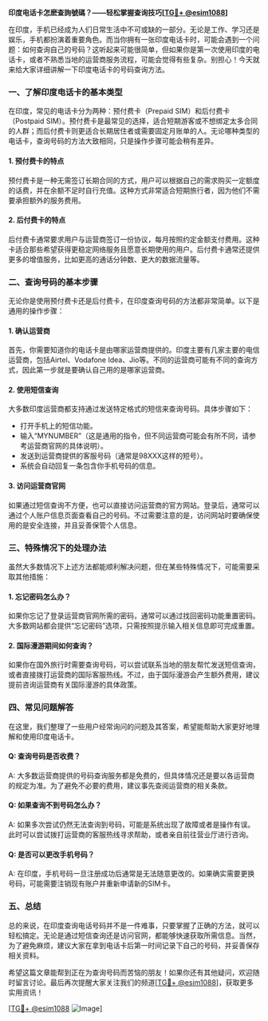 **印度电话卡怎麽查詢號碼？——轻松掌握查询技巧[[TG💪+ @esim1088](https://t.me/s/esim1088)]**

在印度，手机已经成为人们日常生活中不可或缺的一部分。无论是工作、学习还是娱乐，手机都扮演着重要角色。而当你拥有一张印度电话卡时，可能会遇到一个问题：如何查询自己的号码？这听起来可能很简单，但如果你是第一次使用印度的电话卡，或者不熟悉当地的运营商服务流程，可能会觉得有些复杂。别担心！今天就来给大家详细讲解一下印度电话卡的号码查询方法。

### 一、了解印度电话卡的基本类型

在印度，常见的电话卡分为两种：预付费卡（Prepaid SIM）和后付费卡（Postpaid SIM）。预付费卡是最常见的选择，适合短期游客或不想绑定太多合同的人群；而后付费卡则更适合长期居住者或需要固定月账单的人。无论哪种类型的电话卡，查询号码的方法大致相同，只是操作步骤可能会稍有差异。

#### 1. 预付费卡的特点
预付费卡是一种无需签订长期合同的方式，用户可以根据自己的需求购买一定额度的话费，并在余额不足时自行充值。这种方式非常适合短期旅行者，因为他们不需要承担额外的服务费用。

#### 2. 后付费卡的特点
后付费卡通常要求用户与运营商签订一份协议，每月按照约定金额支付费用。这种卡适合那些希望获得更稳定网络服务且愿意长期使用的用户。后付费卡通常还提供更多的增值服务，比如更高的通话分钟数、更大的数据流量等。

### 二、查询号码的基本步骤

无论你是使用预付费卡还是后付费卡，在印度查询号码的方法都非常简单。以下是通用的操作步骤：

#### 1. 确认运营商
首先，你需要知道你的电话卡是由哪家运营商提供的。印度主要有几家主要的电信运营商，包括Airtel、Vodafone Idea、Jio等。不同的运营商可能有不同的查询方式，因此第一步就是要确认自己用的是哪家运营商。

#### 2. 使用短信查询
大多数印度运营商都支持通过发送特定格式的短信来查询号码。具体步骤如下：
   - 打开手机上的短信功能。
   - 输入“MYNUMBER”（这是通用的指令，但不同运营商可能会有所不同，请参考运营商官网的具体说明）。
   - 发送到运营商提供的客服号码（通常是98XXX这样的短号）。
   - 系统会自动回复一条包含你手机号码的信息。

#### 3. 访问运营商官网
如果通过短信查询不方便，也可以直接访问运营商的官方网站。登录后，通常可以通过个人账户信息页面查看自己的号码。不过需要注意的是，访问网站时要确保使用的是安全连接，并且妥善保管个人信息。

### 三、特殊情况下的处理办法

虽然大多数情况下上述方法都能顺利解决问题，但在某些特殊情况下，可能需要采取其他措施：

#### 1. 忘记密码怎么办？
如果你忘记了登录运营商官网所需的密码，通常可以通过找回密码功能重置密码。大多数网站都会提供“忘记密码”选项，只需按照提示输入相关信息即可完成重置。

#### 2. 国际漫游期间如何查询？
如果你在国外旅行时需要查询号码，可以尝试联系当地的朋友帮忙发送短信查询，或者直接拨打运营商的国际客服热线。不过，由于国际漫游会产生额外费用，建议提前咨询运营商有关国际漫游的具体政策。

### 四、常见问题解答

在这里，我们整理了一些用户经常询问的问题及其答案，希望能帮助大家更好地理解和使用印度电话卡。

#### Q: 查询号码是否收费？
A: 大多数运营商提供的号码查询服务都是免费的，但具体情况还是要以各运营商的规定为准。为了避免不必要的费用，建议事先查阅运营商的相关条款。

#### Q: 如果查询不到号码怎么办？
A: 如果多次尝试仍然无法查询到号码，可能是系统出现了故障或者是操作有误。此时可以尝试拨打运营商的客服热线寻求帮助，或者亲自前往营业厅进行咨询。

#### Q: 是否可以更改手机号码？
A: 在印度，手机号码一旦注册成功后通常是无法随意更改的。如果确实需要更换号码，可能需要注销现有账户并重新申请新的SIM卡。

### 五、总结

总的来说，在印度查询电话号码并不是一件难事，只要掌握了正确的方法，就可以轻松搞定。无论是通过短信查询还是访问官网，都能够快速获取所需信息。当然，为了避免麻烦，建议大家在拿到电话卡后第一时间记录下自己的号码，并妥善保存相关资料。

希望这篇文章能帮到正在为查询号码而苦恼的朋友！如果你还有其他疑问，欢迎随时留言讨论。最后再次提醒大家关注我们的频道[[TG💪+ @esim1088](https://t.me/s/esim1088)]，获取更多实用资讯！

[[TG💪+ @esim1088](https://t.me/s/esim1088) ![Image](https://i.postimg.cc/4NQfJmqS/Snipaste-2025-05-13-00-14-12.png)]